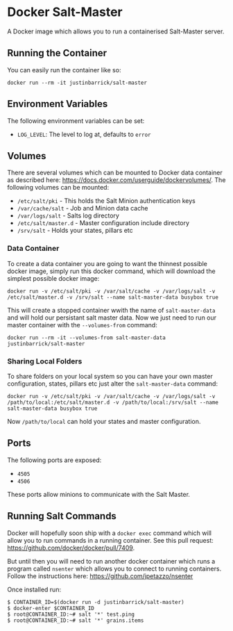 # Docker Salt-Master

A Docker image which allows you to run a containerised Salt-Master server.

## Running the Container

You can easily run the container like so:

    docker run --rm -it justinbarrick/salt-master

## Environment Variables

The following environment variables can be set:

* `LOG_LEVEL`: The level to log at, defaults to `error`

## Volumes

There are several volumes which can be mounted to Docker data container as
described here: https://docs.docker.com/userguide/dockervolumes/. The following
volumes can be mounted:

 * `/etc/salt/pki` - This holds the Salt Minion authentication keys
 * `/var/cache/salt` - Job and Minion data cache
 * `/var/logs/salt` - Salts log directory
 * `/etc/salt/master.d` - Master configuration include directory
 * `/srv/salt` - Holds your states, pillars etc

### Data Container

To create a data container you are going to want the thinnest possible docker
image, simply run this docker command, which will download the simplest possible
docker image:

    docker run -v /etc/salt/pki -v /var/salt/cache -v /var/logs/salt -v /etc/salt/master.d -v /srv/salt --name salt-master-data busybox true

This will create a stopped container wwith the name of `salt-master-data` and
will hold our persistant salt master data. Now we just need to run our master
container with the `--volumes-from` command:

    docker run --rm -it --volumes-from salt-master-data justinbarrick/salt-master

### Sharing Local Folders

To share folders on your local system so you can have your own master
configuration, states, pillars etc just alter the `salt-master-data`
command:

    docker run -v /etc/salt/pki -v /var/salt/cache -v /var/logs/salt -v /path/to/local:/etc/salt/master.d -v /path/to/local:/srv/salt --name salt-master-data busybox true

Now `/path/to/local` can hold your states and master configuration.

## Ports

The following ports are exposed:

 * `4505`
 * `4506`

These ports allow minions to communicate with the Salt Master.

## Running Salt Commands

Docker will hopefully soon ship with a `docker exec` command which will allow you to run commands in a running container.
See this pull request: https://github.com/docker/docker/pull/7409.

But until then you will need to run another docker container which runs a program called `nsenter` which allows
you to connect to running containers. Follow the instructions here: https://github.com/jpetazzo/nsenter

Once installed run:

    $ CONTAINER_ID=$(docker run -d justinbarrick/salt-master)
    $ docker-enter $CONTAINER_ID
    $ root@CONTAINER_ID:~# salt '*' test.ping
    $ root@CONTAINER_ID:~# salt '*' grains.items
